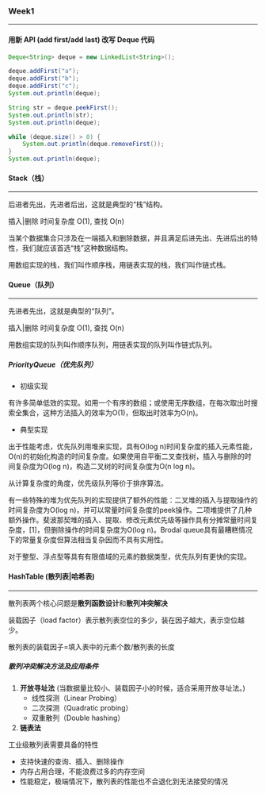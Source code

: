 ### Week1
- - - 
#### 用新 API (add first/add last) 改写 Deque 代码
```java
Deque<String> deque = new LinkedList<String>();

deque.addFirst​("a");
deque.addFirst​("b");
deque.addFirst​("c");
System.out.println(deque);

String str = deque.peekFirst();
System.out.println(str);
System.out.println(deque);

while (deque.size() > 0) {
    System.out.println(deque.removeFirst());
}
System.out.println(deque);
```


#### Stack（栈）
- - -
后进者先出，先进者后出，这就是典型的“栈”结构。

插入|删除 时间复杂度 O(1), 查找 O(n)

当某个数据集合只涉及在一端插入和删除数据，并且满足后进先出、先进后出的特性，我们就应该首选“栈”这种数据结构。

用数组实现的栈，我们叫作顺序栈，用链表实现的栈，我们叫作链式栈。

#### Queue（队列）
- - -
先进者先出，这就是典型的“队列”。

插入|删除 时间复杂度 O(1), 查找 O(n)

用数组实现的队列叫作顺序队列，用链表实现的队列叫作链式队列。

##### PriorityQueue（优先队列）
- 初级实现

有许多简单低效的实现。如用一个有序的数组；或使用无序数组，在每次取出时搜索全集合，这种方法插入的效率为O(1)，但取出时效率为​O(n)。

- 典型实现

出于性能考虑，优先队列用堆来实现，具有O(log n)时间复杂度的插入元素性能，O(n)的初始化构造的时间复杂度。如果使用自平衡二叉查找树，插入与删除的时间复杂度为O(log n)，构造二叉树的时间复杂度为O(n log n)。

从计算复杂度的角度，优先级队列等价于排序算法。

有一些特殊的堆为优先队列的实现提供了额外的性能：二叉堆的插入与提取操作的时间复杂度为O(log n)，并可以常量时间复杂度的peek操作。二项堆提供了几种额外操作。斐波那契堆的插入、提取、修改元素优先级等操作具有分摊常量时间复杂度，[1]，但删除操作的时间复杂度为O(log n)。Brodal queue具有最糟糕情况下的常量复杂度但算法相当复杂因而不具有实用性。

对于整型、浮点型等具有有限值域的元素的数据类型，优先队列有更快的实现。


#### HashTable (散列表|哈希表)
- - -

散列表两个核心问题是**散列函数设计**和**散列冲突解决**

装载因子（load factor）表示散列表空位的多少，装在因子越大，表示空位越少。

散列表的装载因子=填入表中的元素个数/散列表的长度

##### 散列冲突解决方法及应用条件
1. **开放寻址法** (当数据量比较小、装载因子小的时候，适合采用开放寻址法。)
   - 线性探测（Linear Probing） 
   - 二次探测（Quadratic probing）
   - 双重散列（Double hashing）
2. **链表法**

工业级散列表需要具备的特性
- 支持快速的查询、插入、删除操作
- 内存占用合理，不能浪费过多的内存空间
- 性能稳定，极端情况下，散列表的性能也不会退化到无法接受的情况